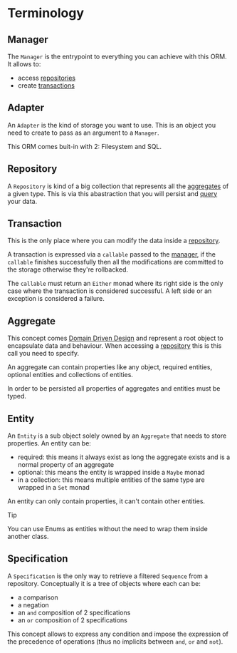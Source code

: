 # Terminology

## Manager

The `Manager` is the entrypoint to everything you can achieve with this ORM. It allows to:
- access [repositories](#repository)
- create [transactions](#transaction)

## Adapter

An `Adapter` is the kind of storage you want to use. This is an object you need to create to pass as an argument to a `Manager`.

This ORM comes buit-in with 2: Filesystem and SQL.

## Repository

A `Repository` is kind of a big collection that represents all the [aggregates](#aggregate) of a given type. This is via this abastraction that you will persist and [query](#specification) your data.

## Transaction

This is the only place where you can modify the data inside a [repository](#repository).

A transaction is expressed via a `callable` passed to the [manager](#manager), if the `callable` finishes successfully then all the modifications are committed to the storage otherwise they're rollbacked.

The `callable` must return an `Either` monad where its right side is the only case where the transaction is considered successful. A left side or an exception is considered a failure.

## Aggregate

This concept comes [Domain Driven Design](https://en.wikipedia.org/wiki/Domain-driven_design) and represent a root object to encapsulate data and behaviour. When accessing a [repository](#repository) this is this call you need to specify.

An aggregate can contain properties like any object, required entities, optional entities and collections of entities.

In order to be persisted all properties of aggregates and entities must be typed.

## Entity

An `Entity` is a sub object solely owned by an `Aggregate` that needs to store properties. An entity can be:
- required: this means it always exist as long the aggregate exists and is a normal property of an aggregate
- optional: this means the entity is wrapped inside a `Maybe` monad
- in a collection: this means multiple entities of the same type are wrapped in a `Set` monad

An entity can only contain properties, it can't contain other entities.

> [!TIP]
> You can use Enums as entities without the need to wrap them inside another class.

## Specification

A `Specification` is the only way to retrieve a filtered `Sequence` from a repository. Conceptually it is a tree of objects where each can be:
- a comparison
- a negation
- an `and` composition of 2 specifications
- an `or` composition of 2 specifications

This concept allows to express any condition and impose the expression of the precedence of operations (thus no implicits between `and`, `or` and `not`).
